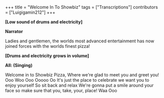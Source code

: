 +++
title = "Welcome In To Showbiz"
tags = ["Transcriptions"]
contributors = ["Luigigamin212"]
+++

**[Low sound of drums and electricity]**


**Narrator**

Ladies and gentlemen, the worlds most advanced entertainment has now joined forces with the worlds finest pizza!

**[Drums and electricity grows in volume]**


**All: (Singing)**

Welcome in to Showbiz Pizza, Where we're glad to meet you and greet you!
Ooo Woo Ooo Ooooo Oo
It's just the place to celebrate
we want you to enjoy yourself
So sit back and relax
We're gonna put a smile around your face
so make sure that you, take, your, place!
Waa Ooo
